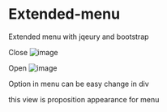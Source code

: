 # Extended-menu
 Extended menu with jqeury and bootstrap

Close
![image](https://user-images.githubusercontent.com/57331667/158054934-27cf3b31-b66b-4c13-ac93-6f6452ca5f14.png)

Open
![image](https://user-images.githubusercontent.com/57331667/158054954-c077e109-ed25-40eb-bf3c-da4a143c5c43.png)


Option in menu can be easy change in div <div class="expended-options">
 
 this view is proposition appearance for menu
